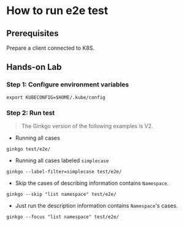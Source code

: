 # How to run e2e test

## Prerequisites

Prepare a client connected to K8S.

## Hands-on Lab

### Step 1: Configure environment variables

```
export KUBECONFIG=$HOME/.kube/config
```

### Step 2: Run test

> The Ginkgo version of the following examples is V2.

- Running all cases

```
ginkgo test/e2e/
```

- Running all cases labeled `simplecase`

```
ginkgo --label-filter=simplecase test/e2e/
```

- Skip the cases of describing information contains `Namespace`.

```
ginkgo --skip "list namespace" test/e2e/
```

- Just run the description information contains `Namespace`'s cases.

```
ginkgo --focus "list namespace" test/e2e/
```
